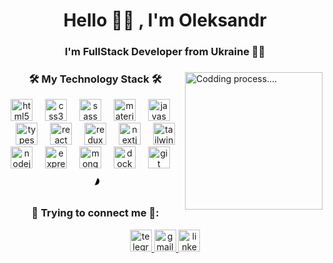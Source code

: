 <h1 align="center">Hello 🙋‍♂️ , I'm Oleksandr </h1>
<h3 align="center">I'm FullStack Developer from Ukraine 👨‍💻 </h3>

###

<img align="right" height="220" src="https://media.giphy.com/media/4rZA5D22301iMgrUNd/giphy.gif"  title="Codding process...."/>

###

<div align="center">
    <h3 align="center">🛠️ My Technology Stack 🛠️</h3>
  <img src="https://cdn.jsdelivr.net/gh/devicons/devicon/icons/html5/html5-original.svg" height="35" alt="html5 logo"  title="HTML5"/>
  <img width="12" />
  <img src="https://cdn.jsdelivr.net/gh/devicons/devicon/icons/css3/css3-original.svg" height="35" alt="css3 logo"  title="CSS3"/>
  <img width="12" />
  <img src="https://cdn.jsdelivr.net/gh/devicons/devicon/icons/sass/sass-original.svg" height="35" alt="sass logo"  title="SASS"/>
  <img width="12" />
  <img src="https://cdn.jsdelivr.net/gh/devicons/devicon/icons/materialui/materialui-original.svg" height="35" alt="materialui logo"  title="Materialui"/>
  <img width="12" />
  <img src="https://cdn.jsdelivr.net/gh/devicons/devicon/icons/javascript/javascript-original.svg" height="35" alt="javascript logo"  title="JS"/>
  <img width="12" />
  <img src="https://cdn.jsdelivr.net/gh/devicons/devicon/icons/typescript/typescript-original.svg" height="35" alt="typescript logo"  title="TS"/>
  <img width="12" />
  <img src="https://cdn.jsdelivr.net/gh/devicons/devicon/icons/react/react-original.svg" height="35" alt="react logo" title="React" />
  <img width="12" />
  <img src="https://cdn.jsdelivr.net/gh/devicons/devicon/icons/redux/redux-original.svg" height="35" alt="redux logo" title="Redux" />
  <img width="12" />
  <img src="https://cdn.jsdelivr.net/gh/devicons/devicon/icons/nextjs/nextjs-original.svg" height="35" alt="nextjs logo"  title="NextJS"/>
    <img width="12" />
    <img src="https://cdn.jsdelivr.net/gh/devicons/devicon@latest/icons/tailwindcss/tailwindcss-original.svg" height="35" alt="tailwindcss logo"  title="Tailwind css"/>
  <img src="https://cdn.jsdelivr.net/gh/devicons/devicon/icons/nodejs/nodejs-original.svg" height="35" alt="nodejs logo"  title="NODEjs"/>
  <img width="12" />
  <img src="https://cdn.jsdelivr.net/gh/devicons/devicon/icons/express/express-original.svg" height="35" alt="express logo" title="Express" />
  <img width="12" />
  <!-- <img src="https://seeklogo.com/images/N/nestjs-logo-09342F76C0-seeklogo.com.png" height="35" alt="nestjs logo"  />
  <img width="12" /> -->
  <img src="https://cdn.jsdelivr.net/gh/devicons/devicon/icons/mongodb/mongodb-original.svg" height="35" alt="mongodb logo"  title="MongoDB"/>
  <img width="12" />
  <!-- <img src="https://cdn.jsdelivr.net/gh/devicons/devicon/icons/postgresql/postgresql-original.svg" height="35" alt="postgresql logo"  />
  <img width="12" /> -->
  <!-- <img src="https://cdn.jsdelivr.net/gh/devicons/devicon/icons/graphql/graphql-plain.svg" height="35" alt="graphql logo"  />
  <img width="12" /> -->
  <img src="https://cdn.jsdelivr.net/gh/devicons/devicon/icons/docker/docker-original.svg" height="35" alt="docker logo"  title="Docker"/>
  <img width="12" />
  <img src="https://cdn.jsdelivr.net/gh/devicons/devicon/icons/git/git-original.svg" height="35" alt="git logo"  title="GIT"/>
  <img width="12" />
  <svg height="35" width="12" viewBox="0 0 128 128">
    <path d="M97.922 10.346c18.251 11.274 30.413 31.461 30.413 54.489 0 35.346-28.654 64-64 64a63.823 63.823 0 0 1-21.94-3.862l-.73-.272 1.19-.383 1.53-.501.755-.253.748-.252 1.476-.509 1.449-.512 1.421-.515 1.395-.518.688-.261 1.354-.524c1.43-.56 2.815-1.127 4.153-        1.699l.995-.431 1.22-.541a119.19 119.19 0 0 0 1.583-.728l.774-.366 1.139-.553.559-.277.552-.279 1.085-.56c9.106-4.776 15.292-9.965 18.577-15.654 6.96-12.054.881-24.935-16.567-38.067l-1.42-                                    
   1.064-.862-.662-.837-.656-.813-.652-.787-.646-.384-.321-.379-.32-.738-.637-.537-.474-.523-.472-.676-.624-.652-.62-.628-.614-.304-.305-.299-.305-.579-.605c-6.897-7.332-8.437-13.608-5.306-19.032 1.594-2.76 4.357-5.474 8.284-8.117l.477-.317.751-.483c.34-.214.687-.428       1.042-.642l.538-.32.83-.478.855-.476.659-.356.673-.355.921-.472a87.46 87.46 0 0 1 2.167-1.055l.752-.35 1.025-.464.522-.232 1.064-.46.542-.23 1.104-.459.56-.228 1.143-.455.581-.227 1.182-.452 1.207-.45.613-.223 1.247-.447 1.272-.444 1.299-.441.659-.22 1.337-.438 
   1.364-.436 1.389-.433 1.415-.431 1.442-.428 1.838-.532 1.879-.528 2.308-.628zM64.335.835c7.783 0 15.242 1.39 22.141 3.933l.737.277-.467.142-2.28.703-.746.236-1.473.474-1.446.479-1.419.482-1.392.486-1.365.49-.673.246-1.652.62-1.61.627-1.259.505-.619.254- 
   1.218.512C57.147 16.605 48.99 22.553 45.09 29.309c-6.809 11.793-.633 24.506 16.816 37.634l1.42 1.065.862.662.837.657.41.327.799.65.582.484.57.482.736.639.36.317.699.631c.381.35.751.698 1.11 1.043l.53.516.763.77.725.761c6.867 7.383 8.335 13.785 5.072 19.438-2.112 
   3.658-6.144 7.258-12.086 10.753l-.546.318-.884.501-.91.499a86.31 86.31 0 0 1-1.576.829l-.815.412-1.003.494-1.029.492-1.055.491-.537.245-1.095.487-1.12.487-1.147.484-.584.242-1.186.481-.603.24-.61.24-1.239.478-1.265.476-1.291.474-1.318.472-1.343.47-.682.234- 
   1.383.467-.702.232-1.422.464-1.449.461-1.847.574-1.889.571-1.54.453-2.15.619C12.643 108.29.336 88 .336 64.835c0-35.346 28.654-64 64-64Z"></path>
  </svg>
</div>

###

<div align="center">
<h3 align="center">📲 Trying to connect me 📲:</h3>
 <a href="https://t.me/baja87" target="_blank">
    <img src="https://img.shields.io/static/v1?message=Telegram&logo=telegram&label=&color=2CA5E0&logoColor=white&labelColor=&style=for-the-badge" height="35" alt="telegram logo"  />
  </a>
  <a href="mailto:bajmutov@gmail.com" target="_blank">
    <img src="https://img.shields.io/static/v1?message=Gmail&logo=gmail&label=&color=D14836&logoColor=white&labelColor=&style=for-the-badge" height="35" alt="gmail logo"  />
  </a>
  <a href="https://www.linkedin.com/in/oleksandr-bakhmutov/" target="_blank">
    <img src="https://img.shields.io/static/v1?message=LinkedIn&logo=linkedin&label=&color=0077B5&logoColor=white&labelColor=&style=for-the-badge" height="35" alt="linkedin logo"  />
  </a>
</div>

